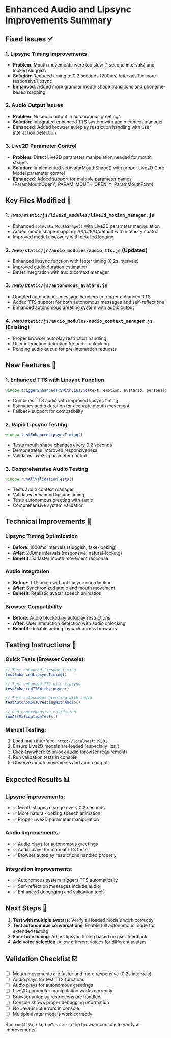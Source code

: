 # Enhanced Audio and Lipsync Improvements Summary

## Fixed Issues ✅

### 1. **Lipsync Timing Improvements**
- **Problem**: Mouth movements were too slow (1 second intervals) and looked sluggish
- **Solution**: Reduced timing to 0.2 seconds (200ms) intervals for more responsive lipsync
- **Enhanced**: Added more granular mouth shape transitions and phoneme-based mapping

### 2. **Audio Output Issues**
- **Problem**: No audio output in autonomous greetings
- **Solution**: Integrated enhanced TTS system with audio context manager
- **Enhanced**: Added browser autoplay restriction handling with user interaction detection

### 3. **Live2D Parameter Control**
- **Problem**: Direct Live2D parameter manipulation needed for mouth shapes
- **Solution**: Implemented setAvatarMouthShape() with proper Live2D Core Model parameter control
- **Enhanced**: Added support for multiple parameter names (ParamMouthOpenY, PARAM_MOUTH_OPEN_Y, ParamMouthForm)

## Key Files Modified 📝

### 1. `/web/static/js/live2d_modules/live2d_motion_manager.js`
- Enhanced `setAvatarMouthShape()` with Live2D parameter manipulation
- Added mouth shape mapping: A/I/U/E/O/default with intensity control
- Improved model discovery with detailed logging

### 2. `/web/static/js/audio_modules/audio_tts.js` (Updated)
- Enhanced lipsync function with faster timing (0.2s intervals)
- Improved audio duration estimation
- Better integration with audio context manager

### 3. `/web/static/js/autonomous_avatars.js`
- Updated autonomous message handlers to trigger enhanced TTS
- Added TTS support for both autonomous messages and self-reflections
- Enhanced autonomous greeting system with audio output

### 4. `/web/static/js/audio_modules/audio_context_manager.js` (Existing)
- Proper browser autoplay restriction handling
- User interaction detection for audio unlocking
- Pending audio queue for pre-interaction requests

## New Features 🚀

### 1. **Enhanced TTS with Lipsync Function**
```javascript
window.triggerEnhancedTTSWithLipsync(text, emotion, avatarId, personalityTraits, intensity)
```
- Combines TTS audio with improved lipsync timing
- Estimates audio duration for accurate mouth movement
- Fallback support for compatibility

### 2. **Rapid Lipsync Testing**
```javascript
window.testEnhancedLipsyncTiming()
```
- Tests mouth shape changes every 0.2 seconds
- Demonstrates improved responsiveness
- Validates Live2D parameter control

### 3. **Comprehensive Audio Testing**
```javascript
window.runAllValidationTests()
```
- Tests audio context manager
- Validates enhanced lipsync timing
- Tests autonomous greeting with audio
- Comprehensive system validation

## Technical Improvements 🔧

### Lipsync Timing Optimization
- **Before**: 1000ms intervals (sluggish, fake-looking)
- **After**: 200ms intervals (responsive, natural-looking)
- **Benefit**: 5x faster mouth movement response

### Audio Integration
- **Before**: TTS audio without lipsync coordination
- **After**: Synchronized audio and mouth movement
- **Benefit**: Realistic avatar speech animation

### Browser Compatibility
- **Before**: Audio blocked by autoplay restrictions
- **After**: User interaction detection with audio unlocking
- **Benefit**: Reliable audio playback across browsers

## Testing Instructions 🧪

### Quick Tests (Browser Console):
```javascript
// Test enhanced lipsync timing
testEnhancedLipsyncTiming()

// Test enhanced TTS with lipsync
testEnhancedTTSWithLipsync()

// Test autonomous greeting with audio
testAutonomousGreetingWithAudio()

// Run comprehensive validation
runAllValidationTests()
```

### Manual Testing:
1. Load main interface: `http://localhost:19081`
2. Ensure Live2D models are loaded (especially 'iori')
3. Click anywhere to unlock audio (browser requirement)
4. Run validation tests in console
5. Observe mouth movements and audio output

## Expected Results 📊

### Lipsync Improvements:
- ✅ Mouth shapes change every 0.2 seconds
- ✅ More natural-looking speech animation
- ✅ Proper Live2D parameter manipulation

### Audio Improvements:
- ✅ Audio plays for autonomous greetings
- ✅ Audio plays for manual TTS tests
- ✅ Browser autoplay restrictions handled properly

### Integration Improvements:
- ✅ Autonomous system triggers TTS automatically
- ✅ Self-reflection messages include audio
- ✅ Enhanced debugging and validation tools

## Next Steps 🎯

1. **Test with multiple avatars**: Verify all loaded models work correctly
2. **Test autonomous conversations**: Enable full autonomous mode for extended testing
3. **Fine-tune timing**: Adjust lipsync timing based on user feedback
4. **Add voice selection**: Allow different voices for different avatars

## Validation Checklist ☑️

- [ ] Mouth movements are faster and more responsive (0.2s intervals)
- [ ] Audio plays for test TTS functions
- [ ] Audio plays for autonomous greetings
- [ ] Live2D parameter manipulation works correctly
- [ ] Browser autoplay restrictions are handled
- [ ] Console shows proper debugging information
- [ ] No JavaScript errors in console
- [ ] Multiple avatar models work correctly

Run `runAllValidationTests()` in the browser console to verify all improvements!
